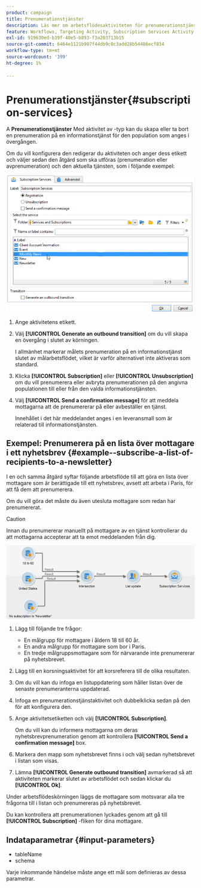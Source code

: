 ```yaml
---
product: campaign
title: Prenumerationstjänster
description: Läs mer om arbetsflödesaktiviteten för prenumerationstjänster
feature: Workflows, Targeting Activity, Subscription Services Activity
exl-id: 919630ed-b39f-40e5-b893-f3a203713b15
source-git-commit: 6464e1121b907f44db9c0c3add28b54486ecf834
workflow-type: tm+mt
source-wordcount: '399'
ht-degree: 1%

---
```


# Prenumerationstjänster{#subscription-services}



A **Prenumerationstjänster** Med aktivitet av -typ kan du skapa eller ta bort en prenumeration på en informationstjänst för den population som anges i övergången.

Om du vill konfigurera den redigerar du aktiviteten och anger dess etikett och väljer sedan den åtgärd som ska utföras (prenumeration eller avprenumeration) och den aktuella tjänsten, som i följande exempel:

![](assets/edit_service_inscription.png)

1. Ange aktivitetens etikett.
1. Välj **[!UICONTROL Generate an outbound transition]** om du vill skapa en övergång i slutet av körningen.

   I allmänhet markerar målets prenumeration på en informationstjänst slutet av målarbetsflödet, vilket är varför alternativet inte aktiveras som standard.

1. Klicka **[!UICONTROL Subscription]** eller **[!UICONTROL Unsubscription]** om du vill prenumerera eller avbryta prenumerationen på den angivna populationen till eller från den valda informationstjänsten.
1. Välj **[!UICONTROL Send a confirmation message]** för att meddela mottagarna att de prenumererar på eller avbeställer en tjänst.

   Innehållet i det här meddelandet anges i en leveransmall som är relaterad till informationstjänsten.

## Exempel: Prenumerera på en lista över mottagare i ett nyhetsbrev {#example--subscribe-a-list-of-recipients-to-a-newsletter}

I en och samma åtgärd syftar följande arbetsflöde till att göra en lista över mottagare som är berättigade till ett nyhetsbrev, avsett att arbeta i Paris, för att få dem att prenumerera.

Om du vill göra det måste du även utesluta mottagare som redan har prenumererat.

>[!CAUTION]
>
>Innan du prenumererar manuellt på mottagare av en tjänst kontrollerar du att mottagarna accepterar att ta emot meddelanden från dig.

![](assets/subscription_services_example.png)

1. Lägg till följande tre frågor:

   * En målgrupp för mottagare i åldern 18 till 60 år.
   * En andra målgrupp för mottagare som bor i Paris.
   * En tredje målgruppsmottagare som för närvarande inte prenumererar på nyhetsbrevet.

1. Lägg till en korsningsaktivitet för att korsreferera till de olika resultaten.
1. Om du vill kan du infoga en listuppdatering som håller listan över de senaste prenumeranterna uppdaterad.
1. Infoga en prenumerationstjänstaktivitet och dubbelklicka sedan på den för att konfigurera den.
1. Ange aktivitetsetiketten och välj **[!UICONTROL Subscription]**.

   Om du vill kan du informera mottagarna om deras nyhetsbrevprenumeration genom att kontrollera **[!UICONTROL Send a confirmation message]** box.

1. Markera den mapp som nyhetsbrevet finns i och välj sedan nyhetsbrevet i listan som visas.
1. Lämna **[!UICONTROL Generate outbound transition]** avmarkerad så att aktiviteten markerar slutet av arbetsflödet och sedan klickar du **[!UICONTROL Ok]**.

Under arbetsflödeskörningen läggs de mottagare som motsvarar alla tre frågorna till i listan och prenumereras på nyhetsbrevet.

Du kan kontrollera att prenumerationen lyckades genom att gå till **[!UICONTROL Subscription]** -fliken för dina mottagare.

## Indataparametrar {#input-parameters}

* tableName
* schema

Varje inkommande händelse måste ange ett mål som definieras av dessa parametrar.
